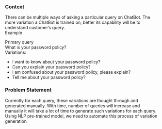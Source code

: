 
### Context


There can be multiple ways of asking a particular query on ChatBot. The more variation a ChatBot is trained on, better its capability will be to understand customer’s query. <br>
Example

Primary query  
What is your password policy?  
Variations:  
+ I want to know about your password policy?  
+ Can you explain your password policy?  
+ I am confused about your password policy, please explain?  
+ Tell me about your password policy?  

### Problem Statement

Currently for each query, these variations are thought through and generated manually. With time, number of queries will increase and manually it will take a lot of time to generate such variations for each query. Using NLP pre-trained model, we need to automate this process of variation generation


